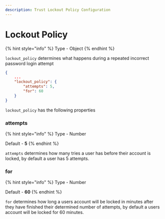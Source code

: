 ```yaml
---
description: Trust Lockout Policy Configuration
---
```


# Lockout Policy

{% hint style="info" %}
Type - Object
{% endhint %}

`lockout_policy` determines what happens during a repeated incorrect password login attempt

```json
{
    ...
    "lockout_policy": {
        "attempts": 5,
        "for": 60
    }
}
```

`lockout_policy` has the following properties

### attempts

{% hint style="info" %}
Type - Number

Default - **5**
{% endhint %}

`attempts` determines how many tries a user has before their account is locked, by default a user has 5 attempts.

### for

{% hint style="info" %}
Type - Number

Default - **60**
{% endhint %}

`for` determines how long a users account will be locked in minutes after they have finished their determined number of attempts, by default a users account will be locked for 60 minutes.